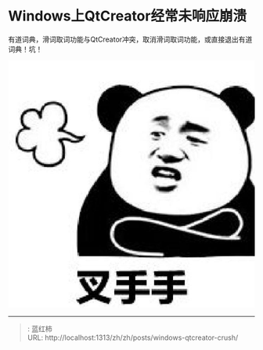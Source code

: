 # Windows上QtCreator经常未响应崩溃

有道词典，滑词取词功能与QtCreator冲突，取消滑词取词功能，或直接退出有道词典！坑！

![无奈](/images/posts/qtcreator-crush.jpeg)

---

> : 蓝红柿  
> URL: http://localhost:1313/zh/zh/posts/windows-qtcreator-crush/  

